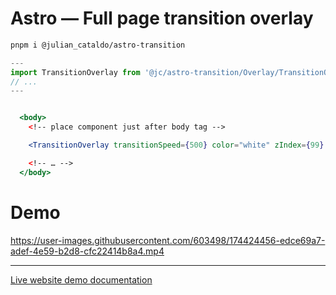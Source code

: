 # Astro — Full page transition overlay

```sh
pnpm i @julian_cataldo/astro-transition
```

```ts
---
import TransitionOverlay from '@jc/astro-transition/Overlay/TransitionOverlay.astro';
// ...
---
```

```jsx

  <body>
    <!-- place component just after body tag -->

    <TransitionOverlay transitionSpeed={500} color="white" zIndex={99} />

    <!-- … -->
  </body>

```

# Demo

https://user-images.githubusercontent.com/603498/174424456-edce69a7-adef-4e59-b2d8-cfc22414b8a4.mp4

---

[Live website demo documentation](../../demo)
